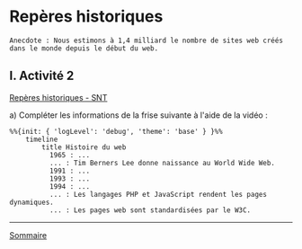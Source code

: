 # Repères historiques

```
Anecdote : Nous estimons à 1,4 milliard le nombre de sites web créés dans le monde depuis le début du web.
```

## I. Activité 2

[Repères historiques - SNT](https://ladigitale.dev/digiview/#/v/651c3b82b890a)

a) Compléter les informations de la frise suivante à l'aide de la vidéo :

```mermaid
%%{init: { 'logLevel': 'debug', 'theme': 'base' } }%%
    timeline
        title Histoire du web
          1965 : ...
          ... : Tim Berners Lee donne naissance au World Wide Web.
          1991 : ...
          1993 : ...
          1994 : ...
          ... : Les langages PHP et JavaScript rendent les pages dynamiques.
          ... : Les pages web sont standardisées par le W3C.
```
________________

[Sommaire](./../README.md)